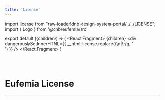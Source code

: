```yaml
---
title: 'License'
---
```


import license from "raw-loader!dnb-design-system-portal/../../LICENSE";
import { Logo } from '@dnb/eufemia/src'

<!-- prettier-ignore-start -->

export default ({children}) => (
  <React.Fragment>
    {children}
    <div
      dangerouslySetInnerHTML={{
        __html: license.replace(/\n|\r/g, '<br />')
      }}
    />
  </React.Fragment>
)

<!-- prettier-ignore-end -->

<br />
<br />

<Logo size="100" />

# Eufemia License

---
